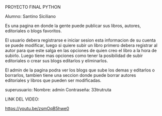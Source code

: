 PROYECTO FINAL PYTHON


Alumno: Santino Siciliano


Es una pagina en donde la gente puede publicar sus libros, autores, editoriales o blogs favoritos.


El usuario debera registrarse e iniciar sesion esta informacion de su cuenta se puede modificar, luego si quiere subir un libro primero debera registrar al autor para que este salga en las opciones de quien creo el libro a la hora de subirlo. Luego tiene mas opciones como tener la posibilidad de subir editoriales o crear sus blogs editarlos y eliminarlos.  

El admin de la pagina podra ver los blogs que sube los demas y editarlos o borrarlos, tambien tiene una seccion donde puede borrar autores editoriales y libros que pueden ser modificadas.

superusuario:
Nombre: admin
Contraseña: 33trutruta



LINK DEL VIDEO:

https://youtu.be/zsmOqB5hwe0
